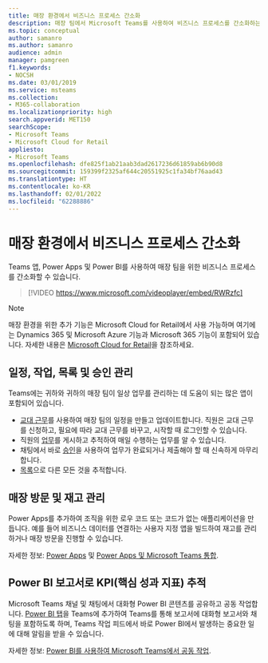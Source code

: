 ```yaml
---
title: 매장 환경에서 비즈니스 프로세스 간소화
description: 매장 팀에서 Microsoft Teams를 사용하여 비즈니스 프로세스를 간소화하는 방법을 알아봅니다.
ms.topic: conceptual
author: samanro
ms.author: samanro
audience: admin
manager: pamgreen
f1.keywords:
- NOCSH
ms.date: 03/01/2019
ms.service: msteams
ms.collection:
- M365-collaboration
ms.localizationpriority: high
search.appverid: MET150
searchScope:
- Microsoft Teams
- Microsoft Cloud for Retail
appliesto:
- Microsoft Teams
ms.openlocfilehash: dfe825f1ab21aab3dad2617236d61859ab6b90d8
ms.sourcegitcommit: 159399f2325af644c20551925c1fa34bf76aad43
ms.translationtype: HT
ms.contentlocale: ko-KR
ms.lasthandoff: 02/01/2022
ms.locfileid: "62288886"
---
```

# <a name="simplify-business-processes-in-retail-environments"></a>매장 환경에서 비즈니스 프로세스 간소화

Teams 앱, Power Apps 및 Power BI를 사용하여 매장 팀을 위한 비즈니스 프로세스를 간소화할 수 있습니다.

> [!VIDEO https://www.microsoft.com/videoplayer/embed/RWRzfc]

> [!NOTE]
> 매장 환경을 위한 추가 기능은 Microsoft Cloud for Retail에서 사용 가능하며 여기에는 Dynamics 365 및 Microsoft Azure 기능과 Microsoft 365 기능이 포함되어 있습니다. 자세한 내용은 [Microsoft Cloud for Retail](/industry/retail/)을 참조하세요.

## <a name="manage-schedules-tasks-lists-and-approvals"></a>일정, 작업, 목록 및 승인 관리

Teams에는 귀하와 귀하의 매장 팀이 일상 업무를 관리하는 데 도움이 되는 많은 앱이 포함되어 있습니다.

- [교대 근무](shifts-for-teams-landing-page.md)를 사용하여 매장 팀의 일정을 만들고 업데이트합니다. 직원은 교대 근무를 신청하고, 필요에 따라 교대 근무를 바꾸고, 시작할 때 로그인할 수 있습니다.
- 직원의 [업무](../manage-tasks-app.md)를 게시하고 추적하여 매일 수행하는 업무를 알 수 있습니다.
- 채팅에서 바로 [승인](../approval-admin.md)을 사용하여 업무가 완료되거나 제출해야 할 때 신속하게 마무리합니다.
- [목록](../manage-lists-app.md)으로 다른 모든 것을 추적합니다.

## <a name="conduct-store-walks-and-inventories"></a>매장 방문 및 재고 관리

Power Apps를 추가하여 조직을 위한 로우 코드 또는 코드가 없는 애플리케이션을 만듭니다. 예를 들어 비즈니스 데이터를 연결하는 사용자 지정 앱을 빌드하여 재고를 관리하거나 매장 방문을 진행할 수 있습니다.

자세한 정보: [Power Apps](../manage-power-platform-apps.md) 및 [Power Apps 및 Microsoft Teams 통합](/powerapps/teams/overview).

## <a name="track-key-performance-indicators-kpis-with-power-bi-reports"></a>Power BI 보고서로 KPI(핵심 성과 지표) 추적

Microsoft Teams 채널 및 채팅에서 대화형 Power BI 콘텐츠를 공유하고 공동 작업합니다. [Power BI 탭](../built-in-custom-tabs.md)을 Teams에 추가하여 Teams를 통해 보고서에 대화형 보고서와 채팅을 포함하도록 하며, Teams 작업 피드에서 바로 Power BI에서 발생하는 중요한 일에 대해 알림을 받을 수 있습니다.

자세한 정보: [Power BI를 사용하여 Microsoft Teams에서 공동 작업](/power-bi/collaborate-share/service-collaborate-microsoft-teams).

